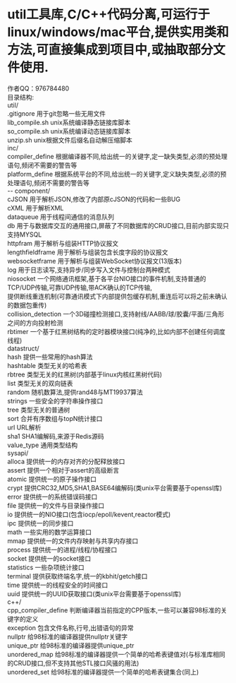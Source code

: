 # util工具库,C/C++代码分离,可运行于linux/windows/mac平台,提供实用类和方法,可直接集成到项目中,或抽取部分文件使用.  
作者QQ：976784480  
目录结构:  
util/  
	.gitignore					用于git忽略一些无用文件  
	lib_compile.sh				unix系统编译静态链接库脚本  
	so_compile.sh				unix系统编译动态链接库脚本  
	unzip.sh					unix根据文件后缀名自动解压缩脚本  
	inc/  
		compiler_define			根据编译器不同,给出统一的关键字,定一缺失类型,必须的预处理语句,频闭不需要的警告等  
		platform_define			根据系统平台的不同,给出统一的关键字,定义缺失类型,必须的预处理语句,频闭不需要的警告等  
		-- component/  
			cJSON				用于解析JSON,修改了内部原cJSON的代码和一些BUG  
			cXML				用于解析XML  
			dataqueue			用于线程间通信的消息队列  
			db					用于与数据库交互的通用接口,屏蔽了不同数据库的CRUD接口,目前内部实现只支持MYSQL  
			httpfram			用于解析与组装HTTP协议报文  
			lengthfieldframe	用于解析与组装包含长度字段的协议报文  
			websocketframe		用于解析与组装WebSocket协议报文(13版本)  
			log					用于日志读写,支持异步/同步写入文件与控制台两种模式  
			niosocket			一个网络通讯框架,基于各平台NIO接口的事件机制,支持普通的TCP/UDP传输,可靠UDP传输,带ACK确认的TCP传输,  
								提供断线重连机制(可靠通讯模式下内部提供包缓存机制,重连后可以将之前未确认的数据包重传)  
			collision_detection	一个3D碰撞检测接口,支持射线/AABB/球/胶囊/平面/三角形之间的方向投射检测  
			rbtimer				一个基于红黑树结构的定时器模块接口(纯净的,比如内部不创建任何调度线程)  
		datastruct/  
				hash			提供一些常用的hash算法  
				hashtable		类型无关的哈希表  
				rbtree			类型无关的红黑树(内部基于linux内核红黑树代码)  
				list			类型无关的双向链表  
				random			随机数算法,提供rand48与MT19937算法  
				strings			一些安全的字符串操作接口  
				tree			类型无关的普通树  
				sort			合并有序数组与topN统计接口  
				url				URL解析  
				sha1			SHA1编解码,来源于Redis源码  
				value_type		通用类型结构  
		sysapi/  
				alloca			提供统一的内存对齐的分配释放接口  
				assert			提供一个相对于assert的高级断言  
				atomic			提供统一的原子操作接口  
				crypt			提供CRC32,MD5,SHA1,BASE64编解码(类unix平台需要基于openssl库)  
				error			提供统一的系统错误码接口  
				file			提供统一的文件与目录操作接口  
				io				提供统一的NIO接口(包含iocp/epoll/kevent,reactor模式)  
				ipc				提供统一的同步接口  
				math			一些实用的数学运算接口  
				mmap			提供统一的文件内存映射与共享内存接口  
				process			提供统一的进程/线程/协程接口  
				socket			提供统一的socket接口  
				statistics		一些杂项统计接口  
				terminal		提供获取终端名字,统一的kbhit/getch接口  
				time			提供统一的线程安全的时间接口  
				uuid			提供统一的UUID获取接口(类unix平台需要基于openssl库)  
		c++/  
			cpp_compiler_define	判断编译器当前指定的CPP版本,一些可以兼容98标准的关键字的定义  
			exception			包含文件名称,行号,出错语句的异常  
			nullptr				给98标准的编译器提供nullptr关键字  
			unique_ptr			给98标准的编译器提供unique_ptr  
			unordered_map		给98标准的编译器提供一个简单的哈希表键值对(与标准库相同的CRUD接口,但不支持其他STL接口风骚的用法)  
			unordered_set		给98标准的编译器提供一个简单的哈希表键集合(同上)  